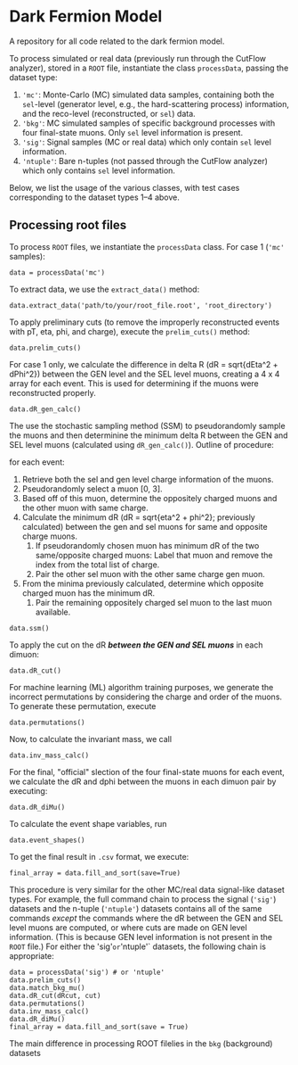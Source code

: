 # Dark Fermion Model

A repository for all code related to the dark fermion model.

To process simulated or real data (previously run through the CutFlow analyzer), stored in a `ROOT` file, instantiate the class `processData`, passing the dataset type:

  1. `'mc'`: Monte-Carlo (MC) simulated data samples, containing both the `sel`-level (generator level, e.g., the hard-scattering process) information, and the reco-level (reconstructed, or `sel`) data.
  2. `'bkg'`: MC simulated samples of specific background processes with four final-state muons. Only `sel` level information is present.
  3. `'sig'`: Signal samples (MC or real data) which only contain `sel` level information.
  4. `'ntuple'`: Bare n-tuples (not passed through the CutFlow analyzer) which only contains `sel` level information.
  
  Below, we list the usage of the various classes, with test cases corresponding to the dataset types 1–4 above.

## Processing root files
To process `ROOT` files, we instantiate the `processData` class. For case 1 (`'mc'` samples):

```
data = processData('mc')
```

To extract data, we use the `extract_data()` method:

```
data.extract_data('path/to/your/root_file.root', 'root_directory')
```

To apply preliminary cuts (to remove the improperly reconstructed events with pT, eta, phi, and charge), execute the `prelim_cuts()` method:

```
data.prelim_cuts()
```

For case 1 only, we calculate the difference in delta R (dR = sqrt{dEta^2 + dPhi^2}) between the GEN level and the SEL level muons, creating a 4 x 4 array for each event. This is used for determining if the muons were reconstructed properly.

```
data.dR_gen_calc()
```

The use the stochastic sampling method (SSM) to pseudorandomly sample the muons and then determinine the minimum delta R between the GEN and SEL level muons (calculated using `dR_gen_calc()`). Outline of procedure:

for each event:
  1. Retrieve both the sel and gen level charge information of the muons.
  2. Pseudorandomly select a muon [0, 3].
  3. Based off of this muon, determine the oppositely charged muons and the other muon with same charge.
  4. Calculate the minimum dR (dR = sqrt{eta^2 + phi^2}; previously calculated) between the gen and sel muons for same and opposite charge muons.
      1. If pseudorandomly chosen muon has minimum dR of the two same/opposite charged muons: Label that muon and remove the index from the total list of charge.
      2. Pair the other sel muon with the other same charge gen muon.
  5. From the minima previously calculated, determine which opposite charged muon has the minimum dR.
      1. Pair the remaining oppositely charged sel muon to the last muon available.
      
```
data.ssm()
```

To apply the cut on the dR *__between the GEN and SEL muons__* in each dimuon:

```
data.dR_cut()
```

For machine learning (ML) algorithm training purposes, we generate the incorrect permutations by considering the charge and order of the muons. To generate these permutation, execute

```
data.permutations()
```

Now, to calculate the invariant mass, we call

```
data.inv_mass_calc()
```

For the final, "official" slection of the four final-state muons for each event, we calculate the dR and dphi between the muons in each dimuon pair by executing:

```
data.dR_diMu()
```

To calculate the event shape variables, run

```
data.event_shapes()
```

To get the final result in `.csv` format, we execute:

```
final_array = data.fill_and_sort(save=True)
```

This procedure is very similar for the other MC/real data signal-like dataset types. For example, the full command chain to process the signal (`'sig'`) datasets and the n-tuple (`'ntuple'`) datasets contains all of the same commands *except* the commands where the dR between the GEN and SEL level muons are computed, or where cuts are made on GEN level information. (This is because GEN level information is not present in the `ROOT` file.) For either the 'sig'` or `'ntuple'`  datasets, the following chain is appropriate:

```
data = processData('sig') # or 'ntuple'
data.prelim_cuts()
data.match_bkg_mu()
data.dR_cut(dRcut, cut)
data.permutations()
data.inv_mass_calc()
data.dR_diMu()
final_array = data.fill_and_sort(save = True)
```

The main difference in processing ROOT filelies in the `bkg` (background) datasets




  

